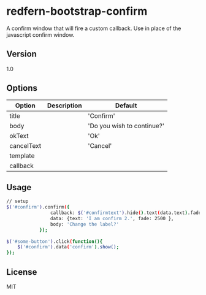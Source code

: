 redfern-bootstrap-confirm
=========

A confirm window that will fire a custom callback. Use in place of the javascript confirm window.


Version
----

1.0

Options
-------------

| Option     	| Description 	| Default                    	|
|------------	|-------------	|----------------------------	|
| title      	|             	| 'Confirm'                  	|
| body       	|             	| 'Do you wish to continue?' 	|
| okText     	|             	| 'Ok'                       	|
| cancelText 	|             	| 'Cancel'                   	|
| template   	|             	|                            	|
| callback   	|             	|                            	|


Usage
--------------

```sh
// setup
$('#confirm').confirm({
                callback: $('#confirmtext').hide().text(data.text).fadeIn(data.fade);,
                data: {text: 'I am confirm 2.', fade: 2500 },
                body: 'Change the label?'
            });
            
$('#some-button').click(function(){
    $('#confirm').data('confirm').show();            
});         
```

License
----

MIT
